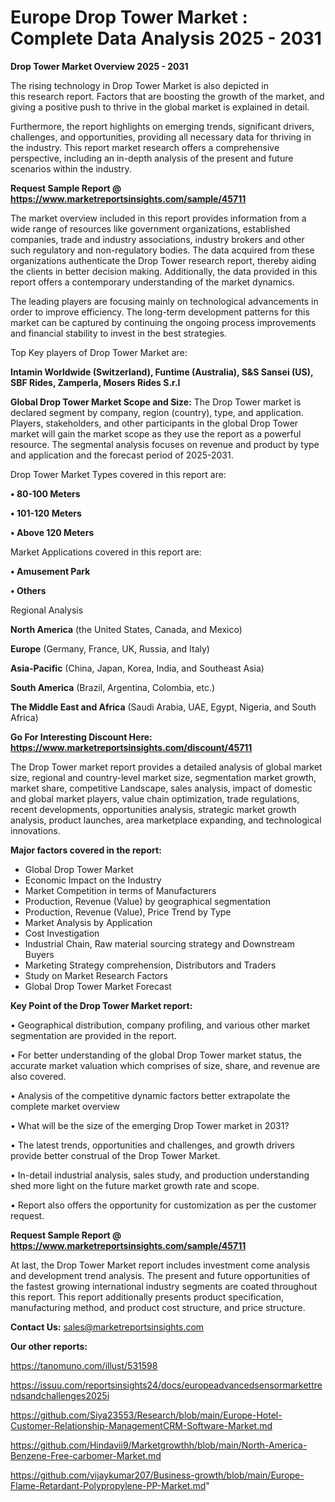 # Europe Drop Tower Market : Complete Data Analysis 2025 - 2031

<Strong> Drop Tower Market Overview 2025 - 2031</strong>

The rising technology in Drop Tower Market is also depicted in this research report. Factors that are boosting the growth of the market, and giving a positive push to thrive in the global market is explained in detail.

Furthermore, the report highlights on emerging trends, significant drivers, challenges, and opportunities, providing all necessary data for thriving in the industry. This report market research offers a comprehensive perspective, including an in-depth analysis of the present and future scenarios within the industry.

<strong>Request Sample Report @ <a href=https://www.marketreportsinsights.com/sample/45711>https://www.marketreportsinsights.com/sample/45711</a></strong>

The market overview included in this report provides information from a wide range of resources like government organizations, established companies, trade and industry associations, industry brokers and other such regulatory and non-regulatory bodies. The data acquired from these organizations authenticate the Drop Tower research report, thereby aiding the clients in better decision making. Additionally, the data provided in this report offers a contemporary understanding of the market dynamics.

The leading players are focusing mainly on technological advancements in order to improve efficiency. The long-term development patterns for this market can be captured by continuing the ongoing process improvements and financial stability to invest in the best strategies.

Top Key players of Drop Tower Market are:

<strong>Intamin Worldwide (Switzerland), Funtime (Australia), S&S Sansei (US), SBF Rides, Zamperla, Mosers Rides S.r.l</strong>

<strong><b>Global Drop Tower Market Scope and Size:</b></strong>
The Drop Tower market is declared segment by company, region (country), type, and application. Players, stakeholders, and other participants in the global Drop Tower market will gain the market scope as they use the report as a powerful resource. The segmental analysis focuses on revenue and product by type and application and the forecast period of 2025-2031.

Drop Tower Market Types covered in this report are:

<strong>•  80-100 Meters

•  101-120 Meters

•  Above 120 Meters</strong>

Market Applications covered in this report are:

<strong>•  Amusement Park

•  Others</strong> 

Regional Analysis

<strong>North America</strong> (the United States, Canada, and Mexico)

<strong>Europe</strong> (Germany, France, UK, Russia, and Italy)

<strong>Asia-Pacific</strong> (China, Japan, Korea, India, and Southeast Asia)

<strong>South America</strong> (Brazil, Argentina, Colombia, etc.)

<strong>The Middle East and Africa</strong> (Saudi Arabia, UAE, Egypt, Nigeria, and South Africa)

<strong>Go For Interesting Discount Here: <a href=https://www.marketreportsinsights.com/discount/45711>https://www.marketreportsinsights.com/discount/45711</a></strong>

The Drop Tower market report provides a detailed analysis of global market size, regional and country-level market size, segmentation market growth, market share, competitive Landscape, sales analysis, impact of domestic and global market players, value chain optimization, trade regulations, recent developments, opportunities analysis, strategic market growth analysis, product launches, area marketplace expanding, and technological innovations.

<strong><b>Major factors covered in the report:</b></strong>
<ul>
  <li>Global Drop Tower Market </li>
  <li>Economic Impact on the Industry</li>
  <li>Market Competition in terms of Manufacturers</li>
  <li>Production, Revenue (Value) by geographical segmentation</li>
  <li>Production, Revenue (Value), Price Trend by Type</li>
  <li>Market Analysis by Application</li>
  <li>Cost Investigation</li>
  <li>Industrial Chain, Raw material sourcing strategy and Downstream Buyers</li>
  <li>Marketing Strategy comprehension, Distributors and Traders</li>
  <li>Study on Market Research Factors</li>
  <li>Global Drop Tower Market Forecast</li>
</ul>

<strong><b>Key Point of the Drop Tower Market report:</b></strong>

• Geographical distribution, company profiling, and various other market segmentation are provided in the report.

• For better understanding of the global Drop Tower market status, the accurate market valuation which comprises of size, share, and revenue are also covered.

• Analysis of the competitive dynamic factors better extrapolate the complete market overview

• What will be the size of the emerging Drop Tower market in 2031?

• The latest trends, opportunities and challenges, and growth drivers provide better construal of the Drop Tower Market.

• In-detail industrial analysis, sales study, and production understanding shed more light on the future market growth rate and scope.

• Report also offers the opportunity for customization as per the customer request.

<strong>Request Sample Report @ <a href=https://www.marketreportsinsights.com/sample/45711>https://www.marketreportsinsights.com/sample/45711</a></strong>

At last, the Drop Tower Market report includes investment come analysis and development trend analysis. The present and future opportunities of the fastest growing international industry segments are coated throughout this report. This report additionally presents product specification, manufacturing method, and product cost structure, and price structure.

<strong>Contact Us:</strong>
sales@marketreportsinsights.com

<strong>Our other reports:</strong>

<a href=https://tanomuno.com/illust/531598>https://tanomuno.com/illust/531598</a>

<a href=https://issuu.com/reportsinsights24/docs/europeadvancedsensormarkettrendsandchallenges2025i>https://issuu.com/reportsinsights24/docs/europeadvancedsensormarkettrendsandchallenges2025i</a>

<a href=https://github.com/Siya23553/Research/blob/main/Europe-Hotel-Customer-Relationship-ManagementCRM-Software-Market.md>https://github.com/Siya23553/Research/blob/main/Europe-Hotel-Customer-Relationship-ManagementCRM-Software-Market.md</a>

<a href=https://github.com/Hindavii9/Marketgrowthh/blob/main/North-America-Benzene-Free-carbomer-Market.md>https://github.com/Hindavii9/Marketgrowthh/blob/main/North-America-Benzene-Free-carbomer-Market.md</a>

<a href=https://github.com/vijaykumar207/Business-growth/blob/main/Europe-Flame-Retardant-Polypropylene-PP-Market.md>https://github.com/vijaykumar207/Business-growth/blob/main/Europe-Flame-Retardant-Polypropylene-PP-Market.md</a>"

